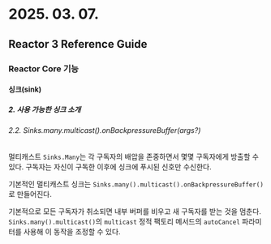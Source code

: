 # 2025. 03. 07.

## Reactor 3 Reference Guide

### Reactor Core 기능

#### 싱크(sink)

##### 2. 사용 가능한 싱크 소개

###### 2.2. Sinks.many.multicast().onBackpressureBuffer(args?)

멀티캐스트 `Sinks.Many`는 각 구독자의 배압을 존중하면서 몇몇 구독자에게 방출할 수 있다. 구독자는 자신이 구독한 이후에 싱크에 푸시된 신호만 수신한다.

기본적인 멀티캐스트 싱크는 `Sinks.many().multicast().onBackpressureBuffer()`로 만들어진다.

기본적으로 모든 구독자가 취소되면 내부 버퍼를 비우고 새 구독자를 받는 것을 멈춘다. `Sinks.many().multicast()`의 `multicast` 정적 팩토리 메서드의 `autoCancel` 파라미터를 사용해 이 동작을 조정할 수 있다.



